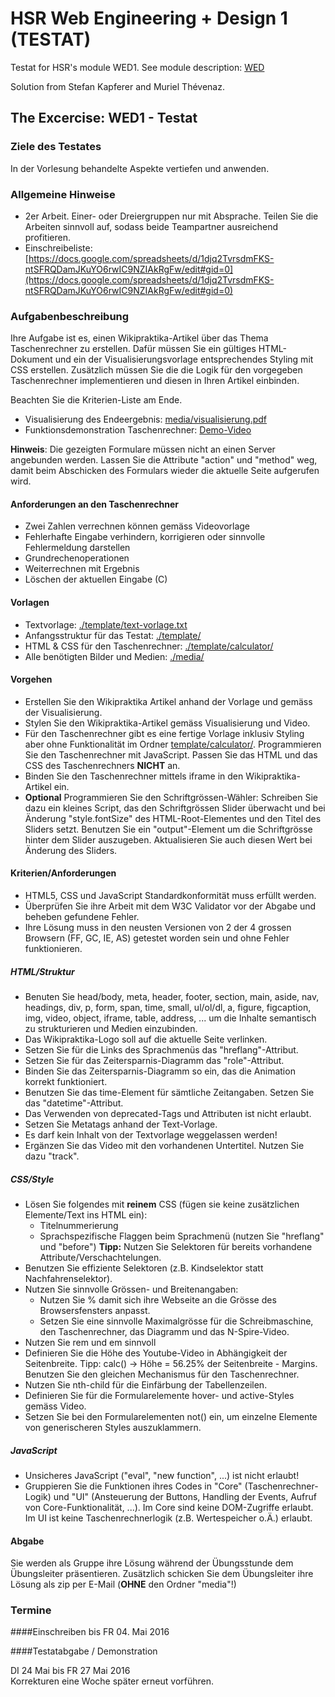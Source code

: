 # HSR Web Engineering + Design 1 (TESTAT)

Testat for HSR's module WED1. See module description: [WED](http://studien.hsr.ch/allModules/24372_M_WED1.html)

Solution from Stefan Kapferer and Muriel Thévenaz.

## The Excercise: WED1 - Testat

### Ziele des Testates
In der Vorlesung behandelte Aspekte vertiefen und anwenden.

### Allgemeine Hinweise
 - 2er Arbeit. Einer- oder Dreiergruppen nur mit Absprache. Teilen Sie die Arbeiten sinnvoll auf, sodass beide Teampartner ausreichend profitieren.
 - Einschreibeliste: [https://docs.google.com/spreadsheets/d/1djq2TvrsdmFKS-ntSFRQDamJKuYO6rwIC9NZIAkRgFw/edit#gid=0](https://docs.google.com/spreadsheets/d/1djq2TvrsdmFKS-ntSFRQDamJKuYO6rwIC9NZIAkRgFw/edit#gid=0) 

### Aufgabenbeschreibung
Ihre Aufgabe ist es, einen Wikipraktika-Artikel über das Thema Taschenrechner zu erstellen. Dafür müssen Sie ein gültiges HTML-Dokument und ein der Visualisierungsvorlage entsprechendes Styling mit CSS erstellen. Zusätzlich müssen Sie die die Logik für den vorgegeben Taschenrechner implementieren und diesen in Ihren Artikel einbinden.

Beachten Sie die Kriterien-Liste am Ende.
 - Visualisierung des Endeergebnis: [media/visualisierung.pdf](https://github.com/stefan-ka/hsr-wed1-testat/raw/master/media/visualisierung.pdf)
 - Funktionsdemonstration Taschenrechner: [Demo-Video](https://github.com/stefan-ka/hsr-wed1-testat/blob/master/media/wikipraktika-demonstration.mp4?raw=true)

**Hinweis**: Die gezeigten Formulare müssen nicht an einen Server angebunden werden. Lassen Sie die Attribute "action" und "method" weg, damit beim Abschicken des Formulars wieder die aktuelle Seite aufgerufen wird.

#### Anforderungen an den Taschenrechner
 - Zwei Zahlen verrechnen können gemäss Videovorlage
 - Fehlerhafte Eingabe verhindern, korrigieren oder sinnvolle Fehlermeldung darstellen
 - Grundrechenoperationen
 - Weiterrechnen mit Ergebnis
 - Löschen der aktuellen Eingabe (C)

#### Vorlagen
 - Textvorlage: [./template/text-vorlage.txt](https://github.com/stefan-ka/hsr-wed1-testat/raw/master/template/text-vorlage.txt)
 - Anfangsstruktur für das Testat: [./template/](https://github.com/stefan-ka/hsr-wed1-testat/tree/master/template)
 - HTML &amp; CSS für den Taschenrechner: [./template/calculator/](https://github.com/stefan-ka/hsr-wed1-testat/tree/master/template/calculator)
 - Alle benötigten Bilder und Medien: [./media/](https://github.com/stefan-ka/hsr-wed1-testat/tree/master/media)

#### Vorgehen
 - Erstellen Sie den Wikipraktika Artikel anhand der Vorlage und gemäss der Visualisierung.
 - Stylen Sie den Wikipraktika-Artikel gemäss Visualisierung und Video.
 - Für den Taschenrechner gibt es eine fertige Vorlage inklusiv Styling aber ohne Funktionalität im Ordner [template/calculator/](https://github.com/stefan-ka/hsr-wed1-testat/tree/master/template/calculator). Programmieren Sie den Taschenrechner mit JavaScript. Passen Sie das HTML und das CSS des Taschenrechners **NICHT** an.
 - Binden Sie den Taschenrechner mittels iframe in den Wikipraktika-Artikel ein.
 - **Optional** Programmieren Sie den Schriftgrössen-Wähler: Schreiben Sie dazu ein kleines Script, das den Schriftgrössen Slider überwacht und bei Änderung "style.fontSize" des HTML-Root-Elementes und den Titel des Sliders setzt. Benutzen Sie ein "output"-Element um die Schriftgrösse hinter dem Slider auszugeben. Aktualisieren Sie auch diesen Wert bei Änderung des Sliders.

#### Kriterien/Anforderungen
 - HTML5, CSS und JavaScript Standardkonformität muss erfüllt werden.
 - Überprüfen Sie ihre Arbeit mit dem	W3C Validator vor der Abgabe und beheben gefundene Fehler.
 - Ihre Lösung muss in den neusten Versionen von 2 der 4 grossen Browsern (FF, GC, IE, AS) getestet worden sein und ohne Fehler funktionieren.

##### HTML/Struktur
 - Benuten Sie head/body, meta, header, footer, section, main, aside, nav, headings, div, p, form, span, time, small, ul/ol/dl, a, figure, figcaption, img, video, object, iframe, table, address, ... um die Inhalte semantisch zu strukturieren und Medien einzubinden.
 - Das Wikipraktika-Logo soll auf die aktuelle Seite verlinken.
 - Setzen Sie für die Links des Sprachmenüs das "hreflang"-Attribut.
 - Setzen Sie für das Zeitersparnis-Diagramm das "role"-Attribut.
 - Binden Sie das Zeitersparnis-Diagramm so ein, das die Animation korrekt funktioniert.
 - Benutzen Sie das time-Element für sämtliche Zeitangaben. Setzen Sie das "datetime"-Attribut.
 - Das Verwenden von deprecated-Tags und Attributen ist nicht erlaubt.
 - Setzen Sie Metatags anhand der Text-Vorlage.
 - Es darf kein Inhalt von der Textvorlage weggelassen werden!
 - Ergänzen Sie das Video mit den vorhandenen Untertitel. Nutzen Sie dazu "track".

##### CSS/Style
 - Lösen Sie folgendes mit **reinem** CSS (fügen sie keine zusätzlichen Elemente/Text ins HTML ein):
	- Titelnummerierung
	- Sprachspezifische Flaggen beim Sprachmenü (nutzen Sie "hreflang" und "before")
 **Tipp:** Nutzen Sie Selektoren für bereits vorhandene Attribute/Verschachtelungen.
 - Benutzen Sie effiziente Selektoren (z.B. Kindselektor statt Nachfahrenselektor).
 - Nutzen Sie sinnvolle Grössen- und Breitenangaben:
	- Nutzen Sie % damit sich ihre Webseite an die Grösse des Browsersfensters anpasst.
	- Setzen Sie eine sinnvolle Maximalgrösse für die Schreibmaschine, den Taschenrechner, das Diagramm und das N-Spire-Video.
 - Nutzen Sie rem und em sinnvoll
 - Definieren Sie die Höhe des Youtube-Video in Abhängigkeit der Seitenbreite. Tipp: calc() &rarr; Höhe = 56.25% der Seitenbreite - Margins. Benutzen Sie den gleichen Mechanismus für den Taschenrechner.
 - Nutzen Sie nth-child für die Einfärbung der Tabellenzeilen.
 - Definieren Sie für die Formularelemente hover- und active-Styles gemäss Video.
 - Setzen Sie bei den Formularelementen not() ein, um einzelne Elemente von generischeren Styles auszuklammern.

##### JavaScript
 - Unsicheres JavaScript ("eval", "new function", ...) ist nicht erlaubt!
 - Gruppieren Sie die Funktionen ihres Codes in "Core" (Taschenrechner-Logik) und "UI" (Ansteuerung der Buttons, Handling der Events, Aufruf von Core-Funktionalität, ...). Im Core sind keine DOM-Zugriffe erlaubt. Im UI ist keine Taschenrechnerlogik (z.B. Wertespeicher o.Ä.) erlaubt.

#### Abgabe
Sie werden als Gruppe ihre Lösung während der Übungsstunde dem Übungsleiter präsentieren.
Zusätzlich schicken Sie dem Übungsleiter ihre Lösung als zip per E-Mail (**OHNE** den Ordner "media"!)

### Termine
####Einschreiben bis 
FR 04. Mai 2016

####Testatabgabe / Demonstration

DI 24 Mai bis FR 27 Mai 2016 <br />
Korrekturen eine Woche später erneut vorführen.

